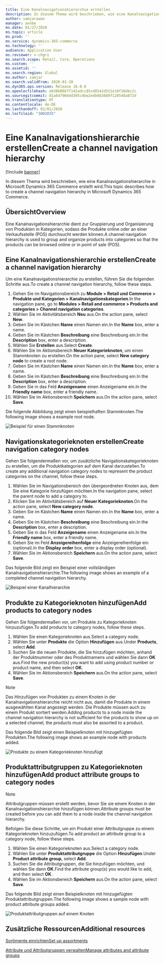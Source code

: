 ```yaml
---
title: Eine Kanalnavigationshierarchie erstellen
description: In diesem Thema wird beschrieben, wie eine Kanalnavigationshierarchie in Microsoft Dynamics 365 Commerce erstellt wird.
author: samjarawan
manager: annbe
ms.date: 01/27/2020
ms.topic: article
ms.prod: ''
ms.service: dynamics-365-commerce
ms.technology: ''
audience: Application User
ms.reviewer: v-chgri
ms.search.scope: Retail, Core, Operations
ms.custom: ''
ms.assetid: ''
ms.search.region: Global
ms.author: samjar
ms.search.validFrom: 2020-01-20
ms.dyn365.ops.version: Release 10.0.8
ms.openlocfilehash: e83860667f142adcc85cd8542d521e18f16dbc2c
ms.sourcegitcommit: 81a647904dd305c4be2e4b683689f128548a872d
ms.translationtype: HT
ms.contentlocale: de-DE
ms.lasthandoff: 02/01/2020
ms.locfileid: "3002035"
---
```

# <a name="create-a-channel-navigation-hierarchy"></a><span data-ttu-id="b94cf-103">Eine Kanalnavigationshierarchie erstellen</span><span class="sxs-lookup"><span data-stu-id="b94cf-103">Create a channel navigation hierarchy</span></span>


[!include [banner](includes/banner.md)]

<span data-ttu-id="b94cf-104">In diesem Thema wird beschrieben, wie eine Kanalnavigationshierarchie in Microsoft Dynamics 365 Commerce erstellt wird.</span><span class="sxs-lookup"><span data-stu-id="b94cf-104">This topic describes how to create a channel navigation hierarchy in Microsoft Dynamics 365 Commerce.</span></span>

## <a name="overview"></a><span data-ttu-id="b94cf-105">Übersicht</span><span class="sxs-lookup"><span data-stu-id="b94cf-105">Overview</span></span>

<span data-ttu-id="b94cf-106">Eine Kanalnavigationshierarchie dient zur Gruppierung und Organisierung von Produkten in Kategorien, sodass die Produkte online oder an einer Verkaufsstelle (POS) durchsucht werden können.</span><span class="sxs-lookup"><span data-stu-id="b94cf-106">A channel navigation hierarchy is used to group and organize products into categories so that the products can be browsed online or in point of sale (POS).</span></span>

## <a name="create-a-channel-navigation-hierarchy"></a><span data-ttu-id="b94cf-107">Eine Kanalnavigationshierarchie erstellen</span><span class="sxs-lookup"><span data-stu-id="b94cf-107">Create a channel navigation hierarchy</span></span>

<span data-ttu-id="b94cf-108">Um eine Kanalnavigationshierarchie zu erstellen, führen Sie die folgenden Schritte aus.</span><span class="sxs-lookup"><span data-stu-id="b94cf-108">To create a channel navigation hierarchy, follow these steps.</span></span>

1. <span data-ttu-id="b94cf-109">Gehen Sie im Navigationsbereich zu **Module \> Retail und Commerce \> Produkte und Kategorien \> Kanalnavigationskategorien**.</span><span class="sxs-lookup"><span data-stu-id="b94cf-109">In the navigation pane, go to **Modules \> Retail and commerce \> Products and categories \> Channel navigation categories**.</span></span>
1. <span data-ttu-id="b94cf-110">Wählen Sie im Aktivitätsbereich **Neu** aus.</span><span class="sxs-lookup"><span data-stu-id="b94cf-110">On the action pane, select **New**.</span></span>
1. <span data-ttu-id="b94cf-111">Geben Sie im Kästchen **Name** einen Namen ein.</span><span class="sxs-lookup"><span data-stu-id="b94cf-111">In the **Name** box, enter a name.</span></span>
1. <span data-ttu-id="b94cf-112">Geben Sie im Kästchen **Beschreibung** eine Beschreibung ein.</span><span class="sxs-lookup"><span data-stu-id="b94cf-112">In the **Description** box, enter a description.</span></span>
1. <span data-ttu-id="b94cf-113">Wählen Sie **Erstellen** aus.</span><span class="sxs-lookup"><span data-stu-id="b94cf-113">Select **Create**.</span></span>
1. <span data-ttu-id="b94cf-114">Wählen Sie im Aktionsbereich **Neuer Kategorieknoten**, um einen Stammknoten zu erstellen.</span><span class="sxs-lookup"><span data-stu-id="b94cf-114">On the action pane, select **New category node** to create a root node.</span></span>
1. <span data-ttu-id="b94cf-115">Geben Sie im Kästchen **Name** einen Namen ein.</span><span class="sxs-lookup"><span data-stu-id="b94cf-115">In the **Name** box, enter a name.</span></span>
1. <span data-ttu-id="b94cf-116">Geben Sie im Kästchen **Beschreibung** eine Beschreibung ein.</span><span class="sxs-lookup"><span data-stu-id="b94cf-116">In the **Description** box, enter a description.</span></span>
1. <span data-ttu-id="b94cf-117">Geben Sie in das Feld **Anzeigename** einen Anzeigename ein.</span><span class="sxs-lookup"><span data-stu-id="b94cf-117">In the **Friendly name** box, enter a friendly name.</span></span>
1. <span data-ttu-id="b94cf-118">Wählen Sie im Aktionsbereich **Speichern** aus.</span><span class="sxs-lookup"><span data-stu-id="b94cf-118">On the action pane, select **Save**.</span></span>

<span data-ttu-id="b94cf-119">Die folgende Abbildung zeigt einen beispielhaften Stammknoten.</span><span class="sxs-lookup"><span data-stu-id="b94cf-119">The following image shows a example root node.</span></span>

![Beispiel für einen Stammknoten](media/create-channel-hierarchy-1.png)

## <a name="create-navigation-category-nodes"></a><span data-ttu-id="b94cf-121">Navigationskategorieknoten erstellen</span><span class="sxs-lookup"><span data-stu-id="b94cf-121">Create navigation category nodes</span></span>

<span data-ttu-id="b94cf-122">Gehen Sie folgendermaßen vor, um zusätzliche Navigationskategorieknoten zu erstellen, um die Produktkategorien auf dem Kanal darzustellen.</span><span class="sxs-lookup"><span data-stu-id="b94cf-122">To create any additional navigation category nodes to represent the product categories on the channel, follow these steps.</span></span>

1. <span data-ttu-id="b94cf-123">Wählen Sie im Navigationsbereich den übergeordneten Knoten aus, dem Sie eine Kategorie hinzufügen möchten.</span><span class="sxs-lookup"><span data-stu-id="b94cf-123">In the navigation pane, select the parent node to add a category to.</span></span>
1. <span data-ttu-id="b94cf-124">Klicken Sie im Aktivitätsbereich auf **Neuer Kategorieknoten**.</span><span class="sxs-lookup"><span data-stu-id="b94cf-124">On the action pane, select **New category node**.</span></span>
1. <span data-ttu-id="b94cf-125">Geben Sie im Kästchen **Name** einen Namen ein.</span><span class="sxs-lookup"><span data-stu-id="b94cf-125">In the **Name** box, enter a name.</span></span>
1. <span data-ttu-id="b94cf-126">Geben Sie im Kästchen **Beschreibung** eine Beschreibung ein.</span><span class="sxs-lookup"><span data-stu-id="b94cf-126">In the **Description** box, enter a description.</span></span>
1. <span data-ttu-id="b94cf-127">Geben Sie in das Feld **Anzeigename** einen Anzeigename ein.</span><span class="sxs-lookup"><span data-stu-id="b94cf-127">In the **Friendly name** box, enter a friendly name.</span></span>
1. <span data-ttu-id="b94cf-128">Geben Sie im Feld **Anzeigereihenfolge** eine Anzeigereihenfolge ein (optional).</span><span class="sxs-lookup"><span data-stu-id="b94cf-128">In the **Display order** box, enter a display order (optional).</span></span>
1. <span data-ttu-id="b94cf-129">Wählen Sie im Aktionsbereich **Speichern** aus.</span><span class="sxs-lookup"><span data-stu-id="b94cf-129">On the action pane, select **Save**.</span></span>

<span data-ttu-id="b94cf-130">Das folgende Bild zeigt ein Beispiel einer vollständigen Kanalnavigationshierarchie.</span><span class="sxs-lookup"><span data-stu-id="b94cf-130">The following image shows an example of a completed channel navigation hierarchy.</span></span>

![Beispiel einer Kanalhierarchie](media/create-channel-hierarchy-2.png)

## <a name="add-products-to-category-nodes"></a><span data-ttu-id="b94cf-132">Produkte zu Kategorieknoten hinzufügen</span><span class="sxs-lookup"><span data-stu-id="b94cf-132">Add products to category nodes</span></span>

<span data-ttu-id="b94cf-133">Gehen Sie folgendermaßen vor, um Produkte zu Kategorieknoten hinzuzufügen.</span><span class="sxs-lookup"><span data-stu-id="b94cf-133">To add products to category nodes, follow these steps.</span></span>

1. <span data-ttu-id="b94cf-134">Wählen Sie einen Kategorieknoten aus.</span><span class="sxs-lookup"><span data-stu-id="b94cf-134">Select a category node.</span></span>
1. <span data-ttu-id="b94cf-135">Wählen Sie unter **Produkte** die Option **Hinzufügen** aus.</span><span class="sxs-lookup"><span data-stu-id="b94cf-135">Under **Products**, select **Add**.</span></span>
1. <span data-ttu-id="b94cf-136">Suchen Sie die neuen Produkte, die Sie hinzufügen möchten, anhand der Produktnummer oder des Produktnamens und wählen Sie dann **OK** aus.</span><span class="sxs-lookup"><span data-stu-id="b94cf-136">Find the new product(s) you want to add using product number or product name, and then select **OK**.</span></span>
1. <span data-ttu-id="b94cf-137">Wählen Sie im Aktionsbereich **Speichern** aus.</span><span class="sxs-lookup"><span data-stu-id="b94cf-137">On the action pane, select **Save**.</span></span>

> [!NOTE]
> <span data-ttu-id="b94cf-138">Das Hinzufügen von Produkten zu einem Knoten in der Kanalnavigationshierarchie reicht nicht aus, damit die Produkte in einem ausgewählten Kanal angezeigt werden. Die Produkte müssen auch zu einem Produkt sortiert werden.</span><span class="sxs-lookup"><span data-stu-id="b94cf-138">Adding products to a node inside the channel navigation hierarchy is not sufficient for the products to show up on a selected channel, the products must also be assorted to a product.</span></span>

<span data-ttu-id="b94cf-139">Das folgende Bild zeigt einen Beispielknoten mit hinzugefügten Produkten.</span><span class="sxs-lookup"><span data-stu-id="b94cf-139">The following image shows an example node with products added.</span></span>

![Produkte zu einem Kategorieknoten hinzufügt](media/create-channel-hierarchy-3.png)

## <a name="add-product-attribute-groups-to-category-nodes"></a><span data-ttu-id="b94cf-141">Produktattributgruppen zu Kategorieknoten hinzufügen</span><span class="sxs-lookup"><span data-stu-id="b94cf-141">Add product attribute groups to category nodes</span></span>

> [!NOTE]
> <span data-ttu-id="b94cf-142">Attributgruppen müssen erstellt werden, bevor Sie sie einem Knoten in der Kanalnavigationshierarchie hinzufügen können.</span><span class="sxs-lookup"><span data-stu-id="b94cf-142">Attribute groups must be created before you can add them to a node inside the channel navigation hierarchy.</span></span>

<span data-ttu-id="b94cf-143">Befolgen Sie diese Schritte, um ein Produkt einer Attributgruppe zu einem Kategorieknoten hinzuzufügen.</span><span class="sxs-lookup"><span data-stu-id="b94cf-143">To add product an attribute group to a category node, follow these steps.</span></span>

1. <span data-ttu-id="b94cf-144">Wählen Sie einen Kategorieknoten aus.</span><span class="sxs-lookup"><span data-stu-id="b94cf-144">Select a category node.</span></span>
1. <span data-ttu-id="b94cf-145">Wählen Sie unter **Produktattributgruppe** die Option **Hinzufügen**.</span><span class="sxs-lookup"><span data-stu-id="b94cf-145">Under **Product attribute group**, select **Add**.</span></span>
1. <span data-ttu-id="b94cf-146">Suchen Sie die Attributgruppen, die Sie hinzufügen möchten, und wählen Sie dann **OK**.</span><span class="sxs-lookup"><span data-stu-id="b94cf-146">Find the attribute group(s) you would like to add, and then select **OK**.</span></span>
1. <span data-ttu-id="b94cf-147">Wählen Sie im Aktionsbereich **Speichern** aus.</span><span class="sxs-lookup"><span data-stu-id="b94cf-147">On the action pane, select **Save**.</span></span>

<span data-ttu-id="b94cf-148">Das folgende Bild zeigt einen Beispielknoten mit hinzugefügten Produktattributgruppen.</span><span class="sxs-lookup"><span data-stu-id="b94cf-148">The following image shows a sample node with product attribute groups added.</span></span>

![Produktattributgruppen auf einem Knoten](media/create-channel-hierarchy-4.png)

## <a name="additional-resources"></a><span data-ttu-id="b94cf-150">Zusätzliche Ressourcen</span><span class="sxs-lookup"><span data-stu-id="b94cf-150">Additional resources</span></span>

[<span data-ttu-id="b94cf-151">Sortimente einrichten</span><span class="sxs-lookup"><span data-stu-id="b94cf-151">Set up assortments</span></span>](set-up-assortments.md)

[<span data-ttu-id="b94cf-152">Attribute und Attributgruppen verwalten</span><span class="sxs-lookup"><span data-stu-id="b94cf-152">Manage attributes and attribute groups</span></span>](attribute-attributegroups-lifecycle.md)
